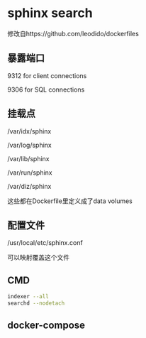 # sphinx search

修改自https://github.com/leodido/dockerfiles

## 暴露端口

9312 for client connections

9306 for SQL connections

## 挂载点

/var/idx/sphinx

/var/log/sphinx

/var/lib/sphinx

/var/run/sphinx

/var/diz/sphinx

这些都在Dockerfile里定义成了data volumes

## 配置文件

/usr/local/etc/sphinx.conf

可以映射覆盖这个文件

## CMD

```bash
indexer --all
searchd --nodetach
```

## docker-compose
